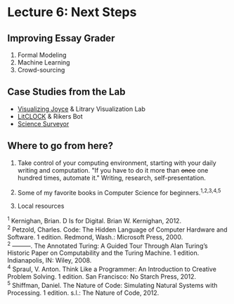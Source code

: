 # Lecture 6: Next Steps

## Improving Essay Grader
1. Formal Modeling
2. Machine Learning
3. Crowd-sourcing

## Case Studies from the Lab
- [Visualizing Joyce](http://y-li.me/projects/joyce-ulysses-sirens-redux.html)
& Litrary Visualization Lab
- [LitCLOCK](https://twitter.com/litclock) & Rikers Bot
- [Science
Surveyor](http://xpmethod.plaintext.in/public-discourse/surveyor.html)

## Where to go from here?

1. Take control of your computing environment, starting with your daily writing
and computation. "If you have to do it more than ~~once~~ one hundred times,
automate it." Writing, research, self-presentation.

2. Some of my favorite books in Computer Science for beginners.<sup>1,</sup><sup>2,</sup><sup>3,</sup><sup>4,</sup><sup>5</sup>

3. Local resources

<sup>1</sup> Kernighan, Brian. D Is for Digital. Brian W. Kernighan, 2012.  
<sup>2</sup> Petzold, Charles. Code: The Hidden Language of Computer Hardware and Software. 1 edition. Redmond, Wash.: Microsoft Press, 2000.  
<sup>2</sup> ———. The Annotated Turing: A Guided Tour Through Alan Turing’s Historic Paper on Computability and the Turing Machine. 1 edition. Indianapolis, IN: Wiley, 2008.  
<sup>4</sup> Spraul, V. Anton. Think Like a Programmer: An Introduction to Creative Problem Solving. 1 edition. San Francisco: No Starch Press, 2012.  
<sup>5</sup> Shiffman, Daniel. The Nature of Code: Simulating Natural Systems with Processing. 1 edition. s.l.: The Nature of Code, 2012.  

